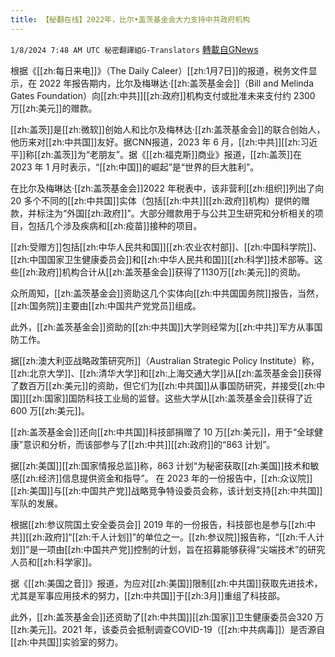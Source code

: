 ```yaml
---
title: 【秘翻在线】2022年，比尔•盖茨基金会大力支持中共政府机构
---
```

`1/8/2024 7:48 AM UTC 秘密翻譯組G-Translators` [轉載自GNews](https://gnews.org/articles/2195934)

根据《[[zh:每日来电]]》（The Daily Caleer）[[zh:1月7日]]的报道，税务文件显示，在 2022 年报告期内，比尔及梅琳达·[[zh:盖茨基金会]]（Bill and Melinda Gates Foundation）向[[zh:中共]][[zh:政府]]机构支付或批准未来支付约 2300 万[[zh:美元]]的赠款。

[[zh:盖茨]]是[[zh:微软]]创始人和比尔及梅林达·[[zh:盖茨基金会]]的联合创始人，他历来对[[zh:中共国]]友好。据CNN报道，2023 年 6 月，[[zh:中共]][[zh:习近平]]称[[zh:盖茨]]为“老朋友”。据《[[zh:福克斯]]商业》报道，[[zh:盖茨]]在 2023 年 1 月时表示，“[[zh:中国]]的崛起”是“世界的巨大胜利”。

在比尔及梅琳达·[[zh:盖茨基金会]]2022 年税表中，该非营利[[zh:组织]]列出了向 20 多个不同的[[zh:中共国]]实体（包括[[zh:中共]][[zh:政府]]机构）提供的赠款，并标注为“外国[[zh:政府]]”。大部分赠款用于与公共卫生研究和分析相关的项目，包括几个涉及疾病和[[zh:疫苗]]接种的项目。

[[zh:受赠方]]包括[[zh:中华人民共和国]][[zh:农业农村部]]、[[zh:中国科学院]]、[[zh:中国国家卫生健康委员会]]和[[zh:中华人民共和国]][[zh:科学]]技术部等。这些[[zh:政府]]机构合计从[[zh:盖茨基金会]]获得了1130万[[zh:美元]]的资助。

众所周知，[[zh:盖茨基金会]]资助这几个实体向[[zh:中共国国务院]]报告，当然，[[zh:国务院]]主要由[[zh:中国共产党党员]]组成。

此外，[[zh:盖茨基金会]]资助的[[zh:中共国]]大学则经常为[[zh:中共]]军方从事国防工作。

据[[zh:澳大利亚战略政策研究所]]（Australian Strategic Policy Institute）称，[[zh:北京大学]]、[[zh:清华大学]]和[[zh:上海交通大学]]从[[zh:盖茨基金会]]获得了数百万[[zh:美元]]的资助，但它们为[[zh:中共国]]从事国防研究，并接受[[zh:中国]][[zh:国家]]国防科技工业局的监督。这些大学从[[zh:盖茨基金会]]获得了近 600 万[[zh:美元]]。

[[zh:盖茨基金会]]还向[[zh:中共国]]科技部捐赠了 10 万[[zh:美元]]，用于“全球健康”意识和分析，而该部参与了[[zh:中共]][[zh:政府]]的“863 计划”。

据[[zh:美国]][[zh:国家情报总监]]称，863 计划“为秘密获取[[zh:美国]]技术和敏感[[zh:经济]]信息提供资金和指导”。 在 2023 年的一份报告中，[[zh:众议院]][[zh:美国]]与[[zh:中国共产党]]战略竞争特设委员会称，该计划支持[[zh:中共国]]军队的发展。

根据[[zh:参议院国土安全委员会]] 2019 年的一份报告，科技部也是参与[[zh:中共]][[zh:政府]]“[[zh:千人计划]]”的单位之一。[[zh:参议院]]报告称，“[[zh:千人计划]]”是一项由[[zh:中国共产党]]控制的计划，旨在招募能够获得“尖端技术”的研究人员和[[zh:科学家]]。

据《[[zh:美国之音]]》报道，为应对[[zh:美国]]限制[[zh:中共国]]获取先进技术，尤其是军事应用技术的努力，[[zh:中共国]]于[[zh:3月]]重组了科技部。

此外，[[zh:盖茨基金会]]还资助了[[zh:中共国]][[zh:国家]]卫生健康委员会320 万[[zh:美元]]。2021 年，该委员会抵制调查COVID-19（[[zh:中共病毒]]）是否源自[[zh:中共国]]实验室的努力。
